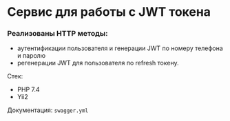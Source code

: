 # Сервис для работы с JWT токена

### Реализованы HTTP методы:

- аутентификации пользователя и генерации JWT по номеру телефона и паролю
- регенерации JWT для пользователя по refresh токену.

Стек:

- PHP 7.4
- Yii2

Документация: `swagger.yml`
